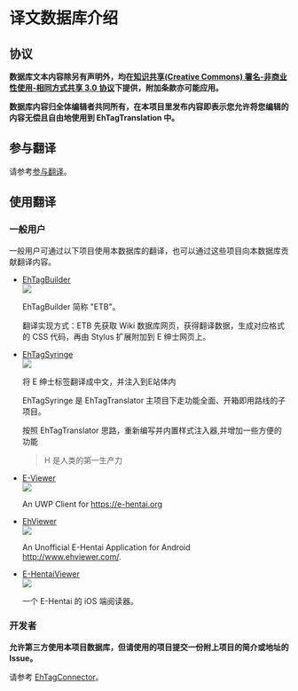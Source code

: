 译文数据库介绍 
==================

## 协议

**数据库文本内容除另有声明外，均在[知识共享(Creative Commons) 署名-非商业性使用-相同方式共享 3.0 协议](LICENSE.md)下提供，附加条款亦可能应用。**

**数据库内容归全体编辑者共同所有，在本项目里发布内容即表示您允许将您编辑的内容无偿且自由地使用到 EhTagTranslation 中。**

## 参与翻译

请参考[参与翻译](CONTRIBUTING.md)。

## 使用翻译

### 一般用户

一般用户可通过以下项目使用本数据库的翻译，也可以通过这些项目向本数据库贡献翻译内容。

* [EhTagBuilder](https://github.com/Mapaler/EhTagTranslator/wiki/EhTagBuilder)  
  ![][plat-web]

  EhTagBuilder 简称 "ETB"。

  翻译实现方式：ETB 先获取 Wiki 数据库网页，获得翻译数据，生成对应格式的 CSS 代码，再由 Stylus 扩展附加到 E 绅士网页上。

* [EhTagSyringe](https://github.com/Mapaler/EhTagTranslator/wiki/EhTagSyringe)  
  ![][plat-web]

  将 E 绅士标签翻译成中文，并注入到E站体内

  EhTagSyringe 是 EhTagTranslator 主项目下走功能全面、开箱即用路线的子项目。

  按照 EhTagTranslator 思路，重新编写并内置样式注入器,并增加一些方便的功能

  >  H 是人类的第一生产力

* [E-Viewer](https://github.com/OpportunityLiu/E-Viewer)  
  ![][plat-uwp]

  An UWP Client for https://e-hentai.org

* [EhViewer](https://github.com/seven332/EhViewer)  
  ![][plat-android]

  An Unofficial E-Hentai Application for Android <http://www.ehviewer.com/>.

* [E-HentaiViewer](https://github.com/kayanouriko/E-HentaiViewer)  
  ![][plat-ios]

  一个 E-Hentai 的 iOS 端阅读器。
  
### 开发者

**允许第三方使用本项目数据库，但请使用的项目提交一份附上项目的简介或地址的 Issue。**

请参考 [EhTagConnector](https://github.com/ehtagtranslation/EhTagConnector)。

[plat-web]: https://img.shields.io/badge/platform-web-red.svg
[plat-ios]: https://img.shields.io/badge/platform-iOS-lightgrey.svg
[plat-uwp]: https://img.shields.io/badge/platform-UWP-blue.svg
[plat-android]: https://img.shields.io/badge/platform-Android-brightgreen.svg
